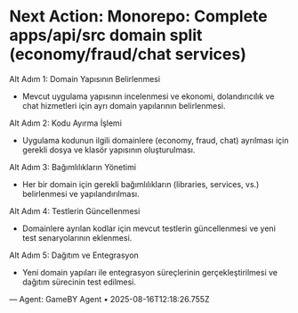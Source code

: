# Next Action: Monorepo: Complete apps/api/src domain split (economy/fraud/chat services)

Alt Adım 1: Domain Yapısının Belirlenmesi
- Mevcut uygulama yapısının incelenmesi ve ekonomi, dolandırıcılık ve chat hizmetleri için ayrı domain yapılarının belirlenmesi.

Alt Adım 2: Kodu Ayırma İşlemi
- Uygulama kodunun ilgili domainlere (economy, fraud, chat) ayrılması için gerekli dosya ve klasör yapısının oluşturulması.

Alt Adım 3: Bağımlılıkların Yönetimi
- Her bir domain için gerekli bağımlılıkların (libraries, services, vs.) belirlenmesi ve yapılandırılması.

Alt Adım 4: Testlerin Güncellenmesi
- Domainlere ayrılan kodlar için mevcut testlerin güncellenmesi ve yeni test senaryolarının eklenmesi.

Alt Adım 5: Dağıtım ve Entegrasyon
- Yeni domain yapıları ile entegrasyon süreçlerinin gerçekleştirilmesi ve dağıtım sürecinin test edilmesi.

— Agent: GameBY Agent • 2025-08-16T12:18:26.755Z
